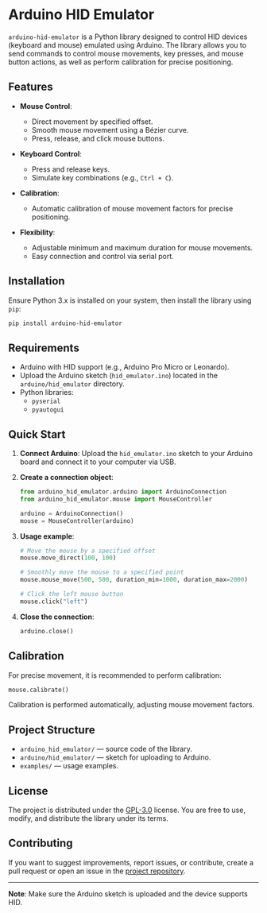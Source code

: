 # Arduino HID Emulator

`arduino-hid-emulator` is a Python library designed to control HID devices (keyboard and mouse) emulated using Arduino. The library allows you to send commands to control mouse movements, key presses, and mouse button actions, as well as perform calibration for precise positioning.

## Features

- **Mouse Control**:
  - Direct movement by specified offset.
  - Smooth mouse movement using a Bézier curve.
  - Press, release, and click mouse buttons.

- **Keyboard Control**:
  - Press and release keys.
  - Simulate key combinations (e.g., `Ctrl + C`).

- **Calibration**:
  - Automatic calibration of mouse movement factors for precise positioning.

- **Flexibility**:
  - Adjustable minimum and maximum duration for mouse movements.
  - Easy connection and control via serial port.

## Installation

Ensure Python 3.x is installed on your system, then install the library using `pip`:

```bash
pip install arduino-hid-emulator
```

## Requirements

- Arduino with HID support (e.g., Arduino Pro Micro or Leonardo).
- Upload the Arduino sketch (`hid_emulator.ino`) located in the `arduino/hid_emulator` directory.
- Python libraries:
  - `pyserial`
  - `pyautogui`

## Quick Start

1. **Connect Arduino**:
   Upload the `hid_emulator.ino` sketch to your Arduino board and connect it to your computer via USB.

2. **Create a connection object**:
   ```python
   from arduino_hid_emulator.arduino import ArduinoConnection
   from arduino_hid_emulator.mouse import MouseController

   arduino = ArduinoConnection()
   mouse = MouseController(arduino)
   ```

3. **Usage example**:
   ```python
   # Move the mouse by a specified offset
   mouse.move_direct(100, 100)

   # Smoothly move the mouse to a specified point
   mouse.mouse_move(500, 500, duration_min=1000, duration_max=2000)

   # Click the left mouse button
   mouse.click("left")
   ```

4. **Close the connection**:
   ```python
   arduino.close()
   ```

## Calibration

For precise movement, it is recommended to perform calibration:
```python
mouse.calibrate()
```
Calibration is performed automatically, adjusting mouse movement factors.

## Project Structure

- `arduino_hid_emulator/` — source code of the library.
- `arduino/hid_emulator/` — sketch for uploading to Arduino.
- `examples/` — usage examples.

## License

The project is distributed under the [GPL-3.0](https://www.gnu.org/licenses/gpl-3.0.html) license. You are free to use, modify, and distribute the library under its terms.

## Contributing

If you want to suggest improvements, report issues, or contribute, create a pull request or open an issue in the [project repository](https://github.com/mvandrew/arduino-hid-emulator).

---
**Note**: Make sure the Arduino sketch is uploaded and the device supports HID.
